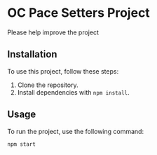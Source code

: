 # OC Pace Setters Project

Please help improve the project

## Installation

To use this project, follow these steps:

1. Clone the repository.
2. Install dependencies with `npm install`.

## Usage

To run the project, use the following command:

```bash
npm start
```
